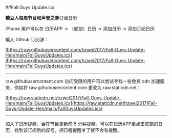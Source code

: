 ##Fall Guys Update.ics

**糖豆人每周节目和声誉之券**订阅日历

iPhone 用户可以在 日历APP -> （底部）日历 -> 添加日历 -> 添加订阅日历

输入 Github 订阅源：

[https://raw.githubusercontent.com/hzwei2017/Fall-Guys-Update-Hen/main/FallGuysUpdates.ics](https://raw.githubusercontent.com/hzwei2017/Fall-Guys-Update-Hen/main/FallGuysUpdates.ics)

***

raw.githubusercontent.com 访问受限的用户可以尝试寻找一些免费 cdn 加速服务，例如将 raw.githubusercontent.com 更改为 raw.staticdn.net：

[https://raw.staticdn.net/hzwei2017/Fall-Guys-Update-Hen/main/FallGuysUpdates.ics](https://raw.staticdn.net/hzwei2017/Fall-Guys-Update-Hen/main/FallGuysUpdates.ics)

***

加入了日历提醒，会在节目更新前 5 分钟提醒，可以在日历APP里点击底部的日历，找到该订阅后的叹号，把日程提醒关了就不会有提醒。
